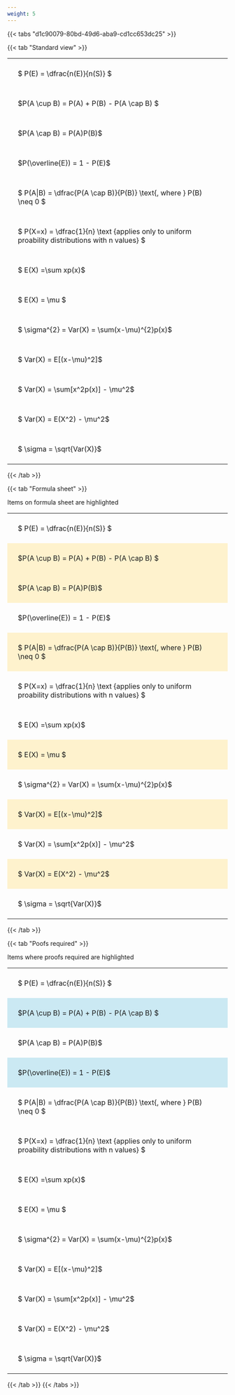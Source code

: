 ```yaml
---
weight: 5
---
```


{{< tabs "d1c90079-80bd-49d6-aba9-cd1cc653dc25" >}}

{{< tab "Standard view" >}}

<style type="text/css">
#T_3e053 th.col_heading {
  text-align: left;
  font-size: 1em;
}
#T_3e053 td {
  text-align: left;
  font-size: 1em;
  padding: 1.5em;
}
</style>
<table id="T_3e053">
  <thead>
  </thead>
  <tbody>
    <tr>
      <td id="T_3e053_row0_col0" class="data row0 col0" >$ P(E) = \dfrac{n(E)}{n(S)} $</td>
    </tr>
    <tr>
      <td id="T_3e053_row1_col0" class="data row1 col0" >$P(A \cup B) = P(A) + P(B) - P(A \cap B) $</td>
    </tr>
    <tr>
      <td id="T_3e053_row2_col0" class="data row2 col0" >$P(A \cap B)  = P(A)P(B)$</td>
    </tr>
    <tr>
      <td id="T_3e053_row3_col0" class="data row3 col0" >$P(\overline{E}) = 1 - P(E)$</td>
    </tr>
    <tr>
      <td id="T_3e053_row4_col0" class="data row4 col0" >$ P(A|B) = \dfrac{P(A \cap B)}{P(B)} \text{, where } P(B) \neq 0 $</td>
    </tr>
    <tr>
      <td id="T_3e053_row5_col0" class="data row5 col0" >$ P(X=x) =  \dfrac{1}{n} 
\text {applies only to uniform proability distributions with n values} $</td>
    </tr>
    <tr>
      <td id="T_3e053_row6_col0" class="data row6 col0" >$ E(X) =\sum xp(x)$</td>
    </tr>
    <tr>
      <td id="T_3e053_row7_col0" class="data row7 col0" >$ E(X) = \mu $</td>
    </tr>
    <tr>
      <td id="T_3e053_row8_col0" class="data row8 col0" >$ \sigma^{2} = Var(X) = \sum(x-\mu)^{2}p(x)$</td>
    </tr>
    <tr>
      <td id="T_3e053_row9_col0" class="data row9 col0" >$ Var(X) = E[(x-\mu)^2]$</td>
    </tr>
    <tr>
      <td id="T_3e053_row10_col0" class="data row10 col0" >$ Var(X) = \sum[x^2p(x)] - \mu^2$</td>
    </tr>
    <tr>
      <td id="T_3e053_row11_col0" class="data row11 col0" >$ Var(X) = E(X^2) - \mu^2$</td>
    </tr>
    <tr>
      <td id="T_3e053_row12_col0" class="data row12 col0" >$ \sigma = \sqrt{Var(X)}$</td>
    </tr>
  </tbody>
</table>
{{< /tab >}}

{{< tab "Formula sheet" >}}

Items on formula sheet are highlighted 
<br>
<style type="text/css">
#T_ebc47 th.col_heading {
  text-align: left;
  font-size: 1em;
}
#T_ebc47 td {
  text-align: left;
  font-size: 1em;
  padding: 1.5em;
}
#T_ebc47_row0_col0, #T_ebc47_row3_col0, #T_ebc47_row5_col0, #T_ebc47_row6_col0, #T_ebc47_row8_col0, #T_ebc47_row10_col0, #T_ebc47_row12_col0 {
  background-color: rgba(0,0,0,0);
}
#T_ebc47_row1_col0, #T_ebc47_row2_col0, #T_ebc47_row4_col0, #T_ebc47_row7_col0, #T_ebc47_row9_col0, #T_ebc47_row11_col0 {
  background-color: rgba(255,194,10, 0.2);
}
</style>
<table id="T_ebc47">
  <thead>
  </thead>
  <tbody>
    <tr>
      <td id="T_ebc47_row0_col0" class="data row0 col0" >$ P(E) = \dfrac{n(E)}{n(S)} $</td>
    </tr>
    <tr>
      <td id="T_ebc47_row1_col0" class="data row1 col0" >$P(A \cup B) = P(A) + P(B) - P(A \cap B) $</td>
    </tr>
    <tr>
      <td id="T_ebc47_row2_col0" class="data row2 col0" >$P(A \cap B)  = P(A)P(B)$</td>
    </tr>
    <tr>
      <td id="T_ebc47_row3_col0" class="data row3 col0" >$P(\overline{E}) = 1 - P(E)$</td>
    </tr>
    <tr>
      <td id="T_ebc47_row4_col0" class="data row4 col0" >$ P(A|B) = \dfrac{P(A \cap B)}{P(B)} \text{, where } P(B) \neq 0 $</td>
    </tr>
    <tr>
      <td id="T_ebc47_row5_col0" class="data row5 col0" >$ P(X=x) =  \dfrac{1}{n} 
\text {applies only to uniform proability distributions with n values} $</td>
    </tr>
    <tr>
      <td id="T_ebc47_row6_col0" class="data row6 col0" >$ E(X) =\sum xp(x)$</td>
    </tr>
    <tr>
      <td id="T_ebc47_row7_col0" class="data row7 col0" >$ E(X) = \mu $</td>
    </tr>
    <tr>
      <td id="T_ebc47_row8_col0" class="data row8 col0" >$ \sigma^{2} = Var(X) = \sum(x-\mu)^{2}p(x)$</td>
    </tr>
    <tr>
      <td id="T_ebc47_row9_col0" class="data row9 col0" >$ Var(X) = E[(x-\mu)^2]$</td>
    </tr>
    <tr>
      <td id="T_ebc47_row10_col0" class="data row10 col0" >$ Var(X) = \sum[x^2p(x)] - \mu^2$</td>
    </tr>
    <tr>
      <td id="T_ebc47_row11_col0" class="data row11 col0" >$ Var(X) = E(X^2) - \mu^2$</td>
    </tr>
    <tr>
      <td id="T_ebc47_row12_col0" class="data row12 col0" >$ \sigma = \sqrt{Var(X)}$</td>
    </tr>
  </tbody>
</table>
{{< /tab >}}

{{< tab "Poofs required" >}}

Items where proofs required are highlighted 
<br>
<style type="text/css">
#T_21860 th.col_heading {
  text-align: left;
  font-size: 1em;
}
#T_21860 td {
  text-align: left;
  font-size: 1em;
  padding: 1.5em;
}
#T_21860_row0_col0, #T_21860_row2_col0, #T_21860_row4_col0, #T_21860_row5_col0, #T_21860_row6_col0, #T_21860_row7_col0, #T_21860_row8_col0, #T_21860_row9_col0, #T_21860_row10_col0, #T_21860_row11_col0, #T_21860_row12_col0 {
  background-color: rgba(0,0,0,0);
}
#T_21860_row1_col0, #T_21860_row3_col0 {
  background-color: rgba(0,150,200, 0.2);
}
</style>
<table id="T_21860">
  <thead>
  </thead>
  <tbody>
    <tr>
      <td id="T_21860_row0_col0" class="data row0 col0" >$ P(E) = \dfrac{n(E)}{n(S)} $</td>
    </tr>
    <tr>
      <td id="T_21860_row1_col0" class="data row1 col0" >$P(A \cup B) = P(A) + P(B) - P(A \cap B) $</td>
    </tr>
    <tr>
      <td id="T_21860_row2_col0" class="data row2 col0" >$P(A \cap B)  = P(A)P(B)$</td>
    </tr>
    <tr>
      <td id="T_21860_row3_col0" class="data row3 col0" >$P(\overline{E}) = 1 - P(E)$</td>
    </tr>
    <tr>
      <td id="T_21860_row4_col0" class="data row4 col0" >$ P(A|B) = \dfrac{P(A \cap B)}{P(B)} \text{, where } P(B) \neq 0 $</td>
    </tr>
    <tr>
      <td id="T_21860_row5_col0" class="data row5 col0" >$ P(X=x) =  \dfrac{1}{n} 
\text {applies only to uniform proability distributions with n values} $</td>
    </tr>
    <tr>
      <td id="T_21860_row6_col0" class="data row6 col0" >$ E(X) =\sum xp(x)$</td>
    </tr>
    <tr>
      <td id="T_21860_row7_col0" class="data row7 col0" >$ E(X) = \mu $</td>
    </tr>
    <tr>
      <td id="T_21860_row8_col0" class="data row8 col0" >$ \sigma^{2} = Var(X) = \sum(x-\mu)^{2}p(x)$</td>
    </tr>
    <tr>
      <td id="T_21860_row9_col0" class="data row9 col0" >$ Var(X) = E[(x-\mu)^2]$</td>
    </tr>
    <tr>
      <td id="T_21860_row10_col0" class="data row10 col0" >$ Var(X) = \sum[x^2p(x)] - \mu^2$</td>
    </tr>
    <tr>
      <td id="T_21860_row11_col0" class="data row11 col0" >$ Var(X) = E(X^2) - \mu^2$</td>
    </tr>
    <tr>
      <td id="T_21860_row12_col0" class="data row12 col0" >$ \sigma = \sqrt{Var(X)}$</td>
    </tr>
  </tbody>
</table>
{{< /tab >}}
{{< /tabs >}}